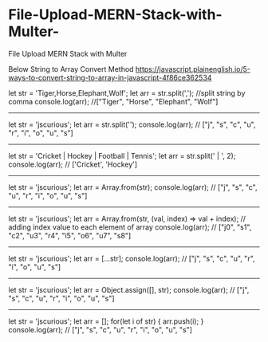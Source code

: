 # File-Upload-MERN-Stack-with-Multer-
File Upload MERN Stack with Multer 

Below String to Array Convert Method
https://javascript.plainenglish.io/5-ways-to-convert-string-to-array-in-javascript-4f86ce362534

let str = 'Tiger,Horse,Elephant,Wolf';
let arr = str.split(','); 
//split string by comma
console.log(arr);
//["Tiger", "Horse", "Elephant", "Wolf"]

--------------------------------------------------------

let str = 'jscurious';
let arr = str.split('');
console.log(arr); 
// ["j", "s", "c", "u", "r", "i", "o", "u", "s"]

--------------------------------------------------------

let str = 'Cricket | Hockey | Football | Tennis';
let arr = str.split(' | ', 2);
console.log(arr); 
// ['Cricket', 'Hockey']

--------------------------------------------------------

let str = 'jscurious';
let arr = Array.from(str);
console.log(arr); 
// ["j", "s", "c", "u", "r", "i", "o", "u", "s"]

--------------------------------------------------------

let str = 'jscurious';
let arr = Array.from(str, (val, index) => val + index);
// adding index value to each element of array
console.log(arr); 
// ["j0", "s1", "c2", "u3", "r4", "i5", "o6", "u7", "s8"]

--------------------------------------------------------

let str = 'jscurious';
let arr = [...str];
console.log(arr); 
// ["j", "s", "c", "u", "r", "i", "o", "u", "s"]

--------------------------------------------------------

let str = 'jscurious';
let arr = Object.assign([], str);
console.log(arr); 
// ["j", "s", "c", "u", "r", "i", "o", "u", "s"]

--------------------------------------------------------

let str = 'jscurious';
let arr = [];
for(let i of str) {
    arr.push(i);
}
console.log(arr); 
// ["j", "s", "c", "u", "r", "i", "o", "u", "s"]
